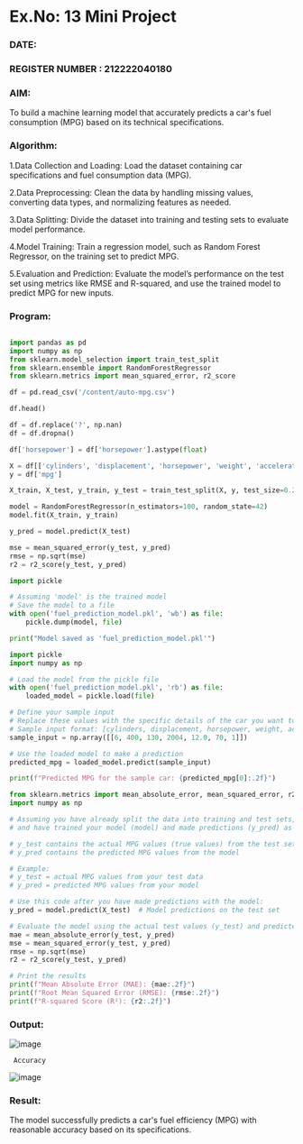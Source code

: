 # Ex.No: 13 Mini Project
### DATE:                                                                  
### REGISTER NUMBER : 212222040180

### AIM:
To build a machine learning model that accurately predicts a car's fuel consumption (MPG) based on its technical specifications.

### Algorithm:
1.Data Collection and Loading: Load the dataset containing car specifications and fuel consumption data (MPG).

2.Data Preprocessing: Clean the data by handling missing values, converting data types, and normalizing features as needed.

3.Data Splitting: Divide the dataset into training and testing sets to evaluate model performance.

4.Model Training: Train a regression model, such as Random Forest Regressor, on the training set to predict MPG.

5.Evaluation and Prediction: Evaluate the model’s performance on the test set using metrics like RMSE and R-squared, and use the trained model to predict MPG for 
  new inputs.



### Program:
```python

import pandas as pd
import numpy as np
from sklearn.model_selection import train_test_split
from sklearn.ensemble import RandomForestRegressor
from sklearn.metrics import mean_squared_error, r2_score

df = pd.read_csv('/content/auto-mpg.csv')

df.head()

df = df.replace('?', np.nan)
df = df.dropna()

df['horsepower'] = df['horsepower'].astype(float)

X = df[['cylinders', 'displacement', 'horsepower', 'weight', 'acceleration', 'model year', 'origin']]
y = df['mpg']

X_train, X_test, y_train, y_test = train_test_split(X, y, test_size=0.2, random_state=42)

model = RandomForestRegressor(n_estimators=100, random_state=42)
model.fit(X_train, y_train)

y_pred = model.predict(X_test)

mse = mean_squared_error(y_test, y_pred)
rmse = np.sqrt(mse)
r2 = r2_score(y_test, y_pred)

import pickle

# Assuming 'model' is the trained model
# Save the model to a file
with open('fuel_prediction_model.pkl', 'wb') as file:
    pickle.dump(model, file)

print("Model saved as 'fuel_prediction_model.pkl'")

import pickle
import numpy as np

# Load the model from the pickle file
with open('fuel_prediction_model.pkl', 'rb') as file:
    loaded_model = pickle.load(file)

# Define your sample input
# Replace these values with the specific details of the car you want to predict for
# Sample input format: [cylinders, displacement, horsepower, weight, acceleration, model year, origin]
sample_input = np.array([[6, 400, 130, 2004, 12.0, 70, 1]])

# Use the loaded model to make a prediction
predicted_mpg = loaded_model.predict(sample_input)

print(f"Predicted MPG for the sample car: {predicted_mpg[0]:.2f}")

from sklearn.metrics import mean_absolute_error, mean_squared_error, r2_score
import numpy as np

# Assuming you have already split the data into training and test sets,
# and have trained your model (model) and made predictions (y_pred) as shown earlier:

# y_test contains the actual MPG values (true values) from the test set
# y_pred contains the predicted MPG values from the model

# Example: 
# y_test = actual MPG values from your test data
# y_pred = predicted MPG values from your model

# Use this code after you have made predictions with the model:
y_pred = model.predict(X_test)  # Model predictions on the test set

# Evaluate the model using the actual test values (y_test) and predicted values (y_pred)
mae = mean_absolute_error(y_test, y_pred)
mse = mean_squared_error(y_test, y_pred)
rmse = np.sqrt(mse)
r2 = r2_score(y_test, y_pred)

# Print the results
print(f"Mean Absolute Error (MAE): {mae:.2f}")
print(f"Root Mean Squared Error (RMSE): {rmse:.2f}")
print(f"R-squared Score (R²): {r2:.2f}")


```


### Output:

![image](https://github.com/user-attachments/assets/b57adb3c-2e96-414e-9ee3-66e125391213)

```
 Accuracy
```

![image](https://github.com/user-attachments/assets/4328dd2a-c30b-441c-987e-9557274897d9)

### Result:

The model successfully predicts a car's fuel efficiency (MPG) with reasonable accuracy based on its specifications.

